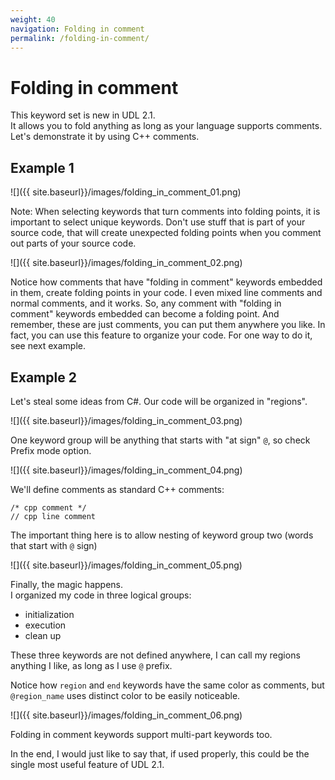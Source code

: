 ```yaml
---
weight: 40
navigation: Folding in comment
permalink: /folding-in-comment/
---
```


# Folding in comment

This keyword set is new in UDL 2.1.<br>
It allows you to fold anything as long as your language supports comments.<br>
Let's demonstrate it by using C++ comments.

## Example 1

![]({{ site.baseurl}}/images/folding_in_comment_01.png)

Note: When selecting keywords that turn comments into folding points, it is important to select unique keywords. Don't use stuff that is part of your source code, that will create unexpected folding points when you comment out parts of your source code.

![]({{ site.baseurl}}/images/folding_in_comment_02.png)

Notice how comments that have "folding in comment" keywords embedded in them, create folding points in your code. I even mixed line comments and normal comments, and it works. So, any comment with "folding in comment" keywords embedded can become a folding point. And remember, these are just comments, you can put them anywhere you like. In fact, you can use this feature to organize your code. For one way to do it, see next example.

## Example 2

Let's steal some ideas from C#. Our code will be organized in "regions".

![]({{ site.baseurl}}/images/folding_in_comment_03.png)

One keyword group will be anything that starts with "at sign" `@`, so check Prefix mode option.

![]({{ site.baseurl}}/images/folding_in_comment_04.png)

We'll define comments as standard C++ comments:

```
/* cpp comment */
// cpp line comment
```

The important thing here is to allow nesting of keyword group two (words that start with `@` sign)

![]({{ site.baseurl}}/images/folding_in_comment_05.png)

Finally, the magic happens.<br>
I organized my code in three logical groups:

- initialization
- execution
- clean up

These three keywords are not defined anywhere, I can call my regions anything I like, as long as I use `@` prefix.

Notice how `region` and `end` keywords have the same color as comments, but `@region_name` uses distinct color to be easily noticeable.

![]({{ site.baseurl}}/images/folding_in_comment_06.png)

Folding in comment keywords support multi-part keywords too.

In the end, I would just like to say that, if used properly, this could be the single most useful feature of UDL 2.1.
